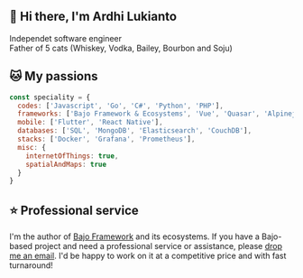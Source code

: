 ## 👋 Hi there, I'm Ardhi Lukianto

Independet software engineer<br />
Father of 5 cats (Whiskey, Vodka, Bailey, Bourbon and Soju)

## 🐱 My passions

```javascript
const speciality = {
  codes: ['Javascript', 'Go', 'C#', 'Python', 'PHP'],
  frameworks: ['Bajo Framework & Ecosystems', 'Vue', 'Quasar', 'Alpinejs'],
  mobile: ['Flutter', 'React Native'],
  databases: ['SQL', 'MongoDB', 'Elasticsearch', 'CouchDB'],
  stacks: ['Docker', 'Grafana', 'Prometheus'],
  misc: {
    internetOfThings: true,
    spatialAndMaps: true
  }
}
```

## ⭐ Professional service

I'm the author of [Bajo Framework](https://bajo.app) and its ecosystems. If you have a Bajo-based project and need a professional service or assistance, please <a href="mailto:ardhi.lukianto@gmail.com">drop me an email</a>. I'd be happy to work on it at a competitive price and with fast turnaround!
